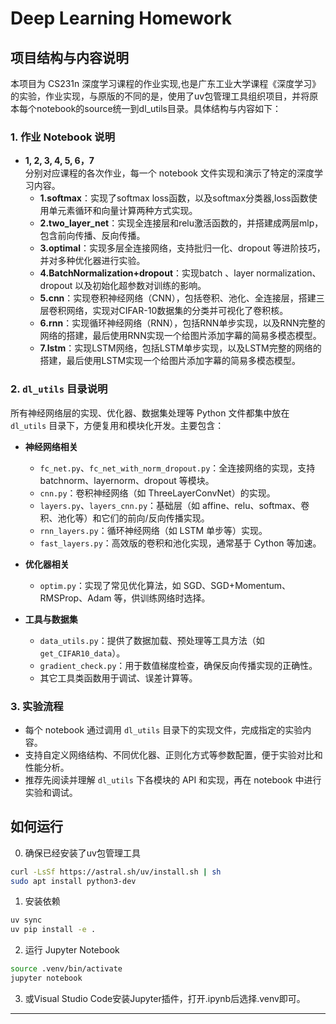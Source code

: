 # Deep Learning Homework

## 项目结构与内容说明

本项目为 CS231n 深度学习课程的作业实现,也是广东工业大学课程《深度学习》的实验，作业实现，与原版的不同的是，使用了uv包管理工具组织项目，并将原本每个notebook的source统一到dl_utils目录。具体结构与内容如下：

### 1. 作业 Notebook 说明

- **1, 2, 3, 4, 5, 6，7**  
  分别对应课程的各次作业，每一个 notebook 文件实现和演示了特定的深度学习内容。
  - **1.softmax**：实现了softmax loss函数，以及softmax分类器,loss函数使用单元素循环和向量计算两种方式实现。
  - **2.two_layer_net**：实现全连接层和relu激活函数的，并搭建成两层mlp，包含前向传播、反向传播。
  - **3.optimal**：实现多层全连接网络，支持批归一化、dropout 等进阶技巧，并对多种优化器进行实验。
  - **4.BatchNormalization+dropout**：实现batch 、layer normalization、dropout 以及初始化超参数对训练的影响。
  - **5.cnn**：实现卷积神经网络（CNN），包括卷积、池化、全连接层，搭建三层卷积网络，实现对CIFAR-10数据集的分类并可视化了卷积核。
  - **6.rnn**：实现循环神经网络（RNN），包括RNN单步实现，以及RNN完整的网络的搭建，最后使用RNN实现一个给图片添加字幕的简易多模态模型。
  - **7.lstm**：实现LSTM网络，包括LSTM单步实现，以及LSTM完整的网络的搭建，最后使用LSTM实现一个给图片添加字幕的简易多模态模型。

### 2. `dl_utils` 目录说明

所有神经网络层的实现、优化器、数据集处理等 Python 文件都集中放在 `dl_utils` 目录下，方便复用和模块化开发。主要包含：

- **神经网络相关**
  - `fc_net.py`、`fc_net_with_norm_dropout.py`：全连接网络的实现，支持 batchnorm、layernorm、dropout 等模块。
  - `cnn.py`：卷积神经网络（如 ThreeLayerConvNet）的实现。
  - `layers.py`、`layers_cnn.py`：基础层（如 affine、relu、softmax、卷积、池化等）和它们的前向/反向传播实现。
  - `rnn_layers.py`：循环神经网络（如 LSTM 单步等）实现。
  - `fast_layers.py`：高效版的卷积和池化实现，通常基于 Cython 等加速。

- **优化器相关**
  - `optim.py`：实现了常见优化算法，如 SGD、SGD+Momentum、RMSProp、Adam 等，供训练网络时选择。

- **工具与数据集**
  - `data_utils.py`：提供了数据加载、预处理等工具方法（如 `get_CIFAR10_data`）。
  - `gradient_check.py`：用于数值梯度检查，确保反向传播实现的正确性。
  - 其它工具类函数用于调试、误差计算等。

### 3. 实验流程

- 每个 notebook 通过调用 `dl_utils` 目录下的实现文件，完成指定的实验内容。
- 支持自定义网络结构、不同优化器、正则化方式等参数配置，便于实验对比和性能分析。
- 推荐先阅读并理解 `dl_utils` 下各模块的 API 和实现，再在 notebook 中进行实验和调试。

## 如何运行

0. 确保已经安装了uv包管理工具
```bash
curl -LsSf https://astral.sh/uv/install.sh | sh
sudo apt install python3-dev
```

1. 安装依赖
```bash
uv sync
uv pip install -e .
```

2. 运行 Jupyter Notebook
```bash
source .venv/bin/activate
jupyter notebook
```
3. 或Visual Studio Code安装Jupyter插件，打开.ipynb后选择.venv即可。
---
